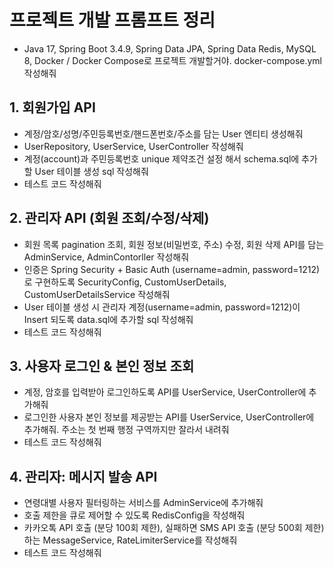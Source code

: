 # 프로젝트 개발 프롬프트 정리
- Java 17, Spring Boot 3.4.9, Spring Data JPA, Spring Data Redis, MySQL 8, Docker / Docker Compose로 프로젝트 개발할거야. docker-compose.yml 작성해줘

## 1. 회원가입 API
- 계정/암호/성명/주민등록번호/핸드폰번호/주소를 담는 User 엔티티 생성해줘
- UserRepository, UserService, UserController 작성해줘
- 계정(account)과 주민등록번호 unique 제약조건 설정 해서 schema.sql에 추가할 User 테이블 생성 sql 작성해줘
- 테스트 코드 작성해줘

## 2. 관리자 API (회원 조회/수정/삭제)
- 회원 목록 pagination 조회, 회원 정보(비밀번호, 주소) 수정, 회원 삭제 API를 담는 AdminService, AdminContorller 작성해줘
- 인증은 Spring Security + Basic Auth (username=admin, password=1212)로 구현하도록 SecurityConfig, CustomUserDetails, CustomUserDetailsService 작성해줘
- User 테이블 생성 시 관리자 계정(username=admin, password=1212)이 Insert 되도록 data.sql에 추가할 sql 작성해줘
- 테스트 코드 작성해줘

## 3. 사용자 로그인 & 본인 정보 조회
- 계정, 암호를 입력받아 로그인하도록 API를 UserService, UserController에 추가해줘
- 로그인한 사용자 본인 정보를 제공받는 API를 UserService, UserController에 추가해줘. 주소는 첫 번째 행정 구역까지만 잘라서 내려줘
- 테스트 코드 작성해줘

## 4. 관리자: 메시지 발송 API
- 연령대별 사용자 필터링하는 서비스를 AdminService에 추가해줘
- 호출 제한을 큐로 제어할 수 있도록 RedisConfig을 작성해줘
- 카카오톡 API 호출 (분당 100회 제한), 실패하면 SMS API 호출 (분당 500회 제한)하는 MessageService, RateLimiterService를 작성해줘
- 테스트 코드 작성해줘